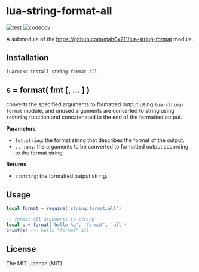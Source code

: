 # lua-string-format-all

[![test](https://github.com/mah0x211/lua-error/actions/workflows/test.yml/badge.svg)](https://github.com/mah0x211/lua-error/actions/workflows/test.yml)
[![codecov](https://codecov.io/gh/mah0x211/lua-error/branch/master/graph/badge.svg)](https://codecov.io/gh/mah0x211/lua-error)


A submodule of the https://github.com/mah0x211/lua-string-format module.

## Installation

```sh
luarocks install string-format-all
```


## s = format( fmt [, ... ] )

converts the specified arguments to formatted output using `lua-string-format` module, and unused arguments are converted to string using `tostring` function and concatenated to the end of the formatted output.

**Parameters**

- `fmt:string`: the format string that describes the format of the output.
- `...:any`: the arguments to be converted to formatted output according to the format string.

**Returns**

- `s:string`: the formatted output string.

## Usage

```lua
local format = require('string.format.all')

-- format all arguments to string
local s = format('hello %q', 'format', 'all')
print(s) --> hello "format" all
```


## License

The MIT License (MIT)
